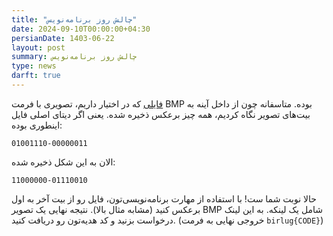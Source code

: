 ```yaml
---
title: "چالش روز برنامه‌نویس"
date: 2024-09-10T00:00:00+04:30
persianDate: 1403-06-22
layout: post
summary: چالش روز برنامه‌نویس
type: news
darft: true
---
```


[فایلی](/challenge/6/challenge-programmers-day.bmp) که در اختیار داریم، تصویری با فرمت BMP بوده. متاسفانه چون از داخل آینه به بیت‌های تصویر نگاه کردیم، همه چیز برعکس ذخیره شده. یعنی اگر دیتای اصلی فایل اینطوری بوده:

`01001110-00000011`

الان به این شکل ذخیره شده:

`11000000-01110010`

حالا نوبت شما ست! با استفاده از مهارت برنامه‌نویسی‌تون، فایل رو از بیت آخر به اول برعکس کنید (مشابه مثال بالا). نتیجه نهایی یک تصویر BMP شامل یک لینکه. به این لینک درخواست بزنید و کد هدیه‌تون رو دریافت کنید. (خروجی نهایی به فرمت `birlug{CODE}`)
